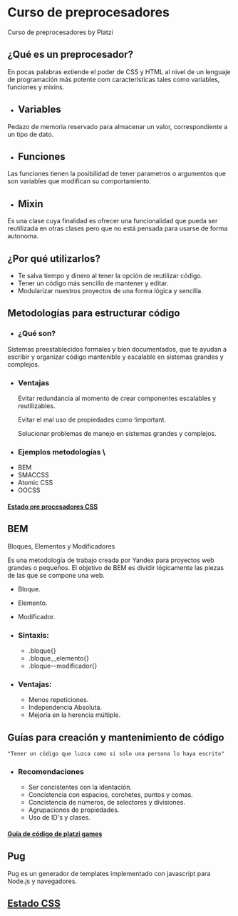 # Curso de preprocesadores
Curso de preprocesadores by Platzi

 ## ¿Qué es un preprocesador?
 
 En pocas palabras extiende el poder de CSS y HTML al nivel de un lenguaje de programación más potente com caracteristicas tales como variables, funciones y mixins.

- ## Variables
Pedazo de memoria reservado para almacenar un valor, correspondiente a un tipo de dato.

- ## Funciones
Las funciones tienen la posibilidad de tener parametros o argumentos que son variables que modifican su comportamiento.

- ## Mixin
Es una clase cuya finalidad es ofrecer una funcionalidad que pueda ser reutilizada en otras clases pero que no está pensada para usarse de forma autonoma.

## ¿Por qué utilizarlos?
- Te salva tiempo y dinero al tener la opción de reutilizar código.
- Tener un código más sencillo de mantener y editar.
- Modularizar nuestros proyectos de una forma lógica y sencilla.

## Metodologías para estructurar código 

- ### ¿Qué son?
Sistemas preestablecidos formales y bien documentados, que te ayudan a escribir y organizar código mantenible y escalable en sistemas grandes y complejos.

- ### Ventajas
  Evitar redundancia al momento de crear componentes escalables y reutilizables.

  Evitar el mal uso de propiedades como !important.

  Solucionar problemas de manejo en sistemas grandes y complejos.

- ### Ejemplos metodologías \
* BEM
* SMACCSS
* Atomic CSS
* OOCSS

#### [Estado pre procesadores CSS](https://2019.stateofcss.com/technologies/pre-post-processors/)

## BEM
Bloques, Elementos y Modificadores

Es una metodología de trabajo creada por Yandex para proyectos web grandes o pequeños.
El objetivo de BEM es dividir lógicamente las piezas de las que se compone una web.

- Bloque.
- Elemento.
- Modificador.

- ### Sintaxis:
  - .bloque{}
  - .bloque__elemento{}
  - .bloque--modificador{}

- ### Ventajas:
  - Menos repeticiones.
  - Independencia Absoluta.
  - Mejoría en la herencia múltiple.
  
## Guías para creación y mantenimiento de código
```
"Tener un código que luzca como si solo una persona lo haya escrito"
```

- ### Recomendaciones 
  - Ser concistentes con la identación.
  - Concistencia con espacios, corchetes, puntos y comas.
  - Concistencia de números, de selectores y divisiones.
  - Agrupaciones de propiedades.
  - Uso de ID's y clases.

#### [Guía de código de platzi games](https://static.platzi.com/media/public/uploads/guia-de-codigo-platzi-games_f19c63bf-af70-4aeb-8ac1-3e905bc140ab.pdf)

## Pug
Pug es un generador de templates implementado con javascript para Node.js y navegadores.


## [Estado CSS](https://2019.stateofcss.com/)
